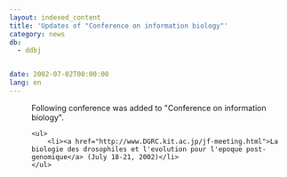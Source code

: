 ```yaml
---
layout: indexed_content
title: 'Updates of "Conference on information biology"'
category: news
db:
  - ddbj


date: 2002-07-02T00:00:00
lang: en
---
```


<dd>Following conference was added to "Conference on information biology".

    <ul>
        <li><a href="http://www.DGRC.kit.ac.jp/jf-meeting.html">La biologie des drosophiles et l'evolution pour l'epoque post-genomique</a> (July 18-21, 2002)</li>
    </ul>
</dd>
